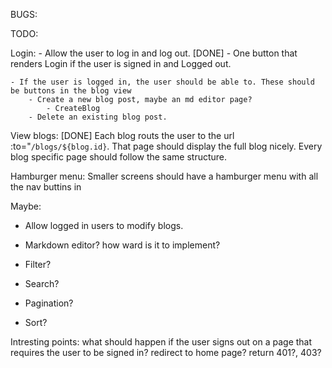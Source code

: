 BUGS:


TODO:

Login: 
    - Allow the user to log in and log out. [DONE]
        - One button that renders Login if the user is signed in and Logged out.
    
    - If the user is logged in, the user should be able to. These should be buttons in the blog view 
        - Create a new blog post, maybe an md editor page?
            - CreateBlog
        - Delete an existing blog post.


View blogs: [DONE]
    Each blog routs the user to the url :to="`/blogs/${blog.id}`.
    That page should display the full blog nicely.
    Every blog specific page should follow the same structure.


Hamburger menu:
    Smaller screens should have a hamburger menu with all the nav buttins in


Maybe:

- Allow logged in users to modify blogs.
- Markdown editor? how ward is it to implement? 

- Filter?
- Search?
- Pagination?
- Sort?


Intresting points:
what should happen if the user signs out on a page that requires the user to be signed in?
    redirect to home page?
    return 401?, 403?
